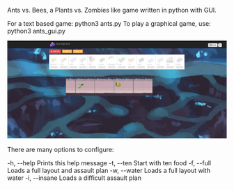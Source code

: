 Ants vs. Bees, a Plants vs. Zombies like game written in python with GUI.

For a text based game: python3 ants.py
To play a graphical game, use: python3 ants_gui.py

![alt text](antsvsbeespic.PNG)

There are many options to configure:

-h, --help Prints this help message
-t, --ten Start with ten food
-f, --full Loads a full layout and assault plan
-w, --water Loads a full layout with water
-i, --insane Loads a difficult assault plan
